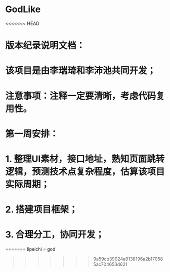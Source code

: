 # GodLike
<<<<<<< HEAD

# 版本纪录说明文档：
# 该项目是由李瑞琦和李沛池共同开发；

# 注意事项：注释一定要清晰，考虑代码复用性。

# 第一周安排：
# 1. 整理UI素材，接口地址，熟知页面跳转逻辑，预测技术点复杂程度，估算该项目实际周期；
# 2. 搭建项目框架；
# 3. 合理分工，协同开发；
=======
lipeichi = god
>>>>>>> 9a59cb39024a9138196a2b170585ac704653d621

